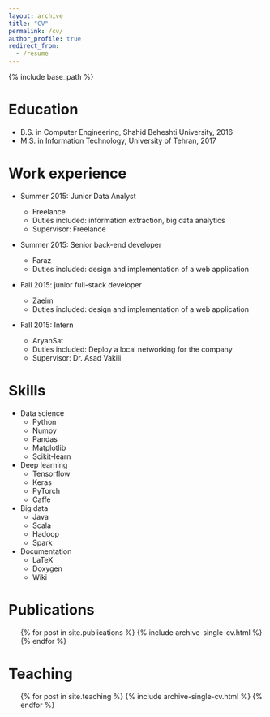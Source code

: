 ```yaml
---
layout: archive
title: "CV"
permalink: /cv/
author_profile: true
redirect_from:
  - /resume
---
```


{% include base_path %}

Education
======
* B.S. in Computer Engineering, Shahid Beheshti University, 2016
* M.S. in Information Technology, University of Tehran, 2017
<!-- * Ph.D in Version Control Theory, GitHub University, 2018 (expected) -->

Work experience
======
* Summer 2015: Junior Data Analyst
  * Freelance
  * Duties included: information extraction, big data analytics
  * Supervisor: Freelance

* Summer 2015: Senior back-end developer
  * Faraz
  * Duties included: design and implementation of a web application

* Fall 2015: junior full-stack developer
  * Zaeim
  * Duties included: design and implementation of a web application
  
* Fall 2015: Intern
  * AryanSat
  * Duties included: Deploy a local networking for the company
  * Supervisor: Dr. Asad Vakili
  
Skills
======
* Data science
  * Python
  * Numpy
  * Pandas
  * Matplotlib
  * Scikit-learn
* Deep learning
  * Tensorflow
  * Keras
  * PyTorch
  * Caffe
* Big data
  * Java
  * Scala
  * Hadoop
  * Spark
* Documentation
  * LaTeX
  * Doxygen
  * Wiki

Publications
======
  <ul>{% for post in site.publications %}
    {% include archive-single-cv.html %}
  {% endfor %}</ul>
  
<!-- Talks
======
  <ul>{% for post in site.talks %}
    {% include archive-single-talk-cv.html %}
  {% endfor %}</ul> -->
  
Teaching
======
  <ul>{% for post in site.teaching %}
    {% include archive-single-cv.html %}
  {% endfor %}</ul>
  
<!-- Service and leadership
======
* Currently signed in to 43 different slack teams -->

